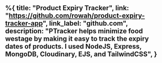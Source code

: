 %{
  title: "Product Expiry Tracker",
  link: "https://github.com/rowah/product-expiry-tracker-app",
  link_label: "github.com",
  description:
          "PTracker helps minimize food westage by making it easy to track the expiry dates of products. I used NodeJS, Express, MongoDB, Cloudinary, EJS, and TailwindCSS",
}
---
